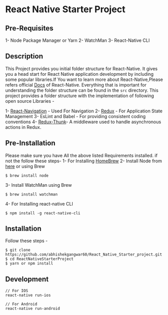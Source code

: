 React Native Starter Project
======================================================

## Pre-Requisites
1- Node Package Manager or Yarn
2- WatchMan
3- React-Native CLI


## Description
This Project provides you initial folder structure for React-Native. It gives you a head start for React Native application development by including some popular libraries.If You want to learn more about React-Native,Please refers official [Docs](https://facebook.github.io/react-native/docs/getting-started.html) of React-Native.
Everything that is important for understanding the folder structure can be found in the `src` directory. This project provides a folder structure with the implementation of following open source Libraries - 

1- [React-Navigation](https://reactnavigation.org/docs/getting-started.html) - Used For Navigation
2- [Redux](https://redux.js.org/) - For Application State Management
3- EsLint and Babel - For providing consistent coding conventions
4- [Redux-Thunk](https://www.npmjs.com/package/redux-thunk)- A middleware used to handle asynchronous actions in Redux.

## Pre-Installation
Please make sure you have All the above listed Requirements installed. if not the follow these steps- 
1- For Installing [HomeBrew](https://brew.sh/) 
2- Install Node from [here](https://nodejs.org/en/download/) or using Brew
```
$ brew install node
```
3- Install WatchMan using Brew 
```
$ brew install watchman
```
4- For Installing react-native CLI 
```
$ npm install -g react-native-cli
```


## Installation
Follow these steps - 

```
$ git clone https://github.com/abhishekgangwar60/React_Native_Starter_project.git
$ cd ReactNativeStarterProject
$ yarn or npm install

```

## Development 

```
// For IOS
react-native run-ios

// For Android
react-native run-android
```


